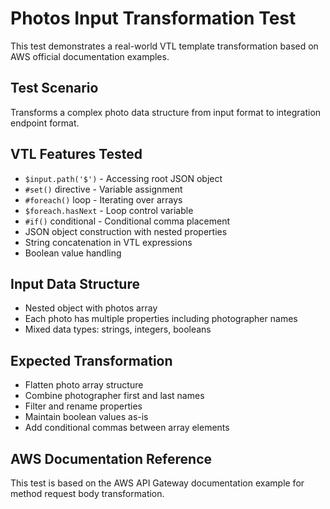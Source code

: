 # Photos Input Transformation Test

This test demonstrates a real-world VTL template transformation based on AWS official documentation examples.

## Test Scenario
Transforms a complex photo data structure from input format to integration endpoint format.

## VTL Features Tested
- `$input.path('$')` - Accessing root JSON object
- `#set()` directive - Variable assignment
- `#foreach()` loop - Iterating over arrays
- `$foreach.hasNext` - Loop control variable
- `#if()` conditional - Conditional comma placement
- JSON object construction with nested properties
- String concatenation in VTL expressions
- Boolean value handling

## Input Data Structure
- Nested object with photos array
- Each photo has multiple properties including photographer names
- Mixed data types: strings, integers, booleans

## Expected Transformation
- Flatten photo array structure
- Combine photographer first and last names
- Filter and rename properties
- Maintain boolean values as-is
- Add conditional commas between array elements

## AWS Documentation Reference
This test is based on the AWS API Gateway documentation example for method request body transformation.
